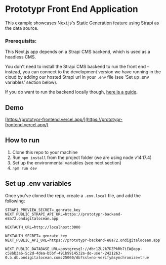 # Prototypr Front End Application

This example showcases Next.js's [Static Generation](https://nextjs.org/docs/basic-features/pages) feature using [Strapi](https://strapi.io/) as the data source.

### Prerequisits:
This Next.js app depends on a Strapi CMS backend, which is used as a headless CMS.

You don't need to install the Strapi CMS backend to run the front end - instead, you can connect to the development version we have running in the cloud by adding our hosted Strapi url in your `.env` file (see 'Set up .env variables' section below).

If you do want to run the backend locally though, [here is a guide](https://prototypr-gftw.vercel.app/back-end). 

## Demo

[https://prototypr-frontend.vercel.app/](https://prototypr-frontend.vercel.app/)


## How to run

1. Clone this repo to your machine
2. Run `npm install` from the project folder (we are using node v14.17.4)
3. Set up the environmental variables (see nect section)
4. `npm run dev` 


## Set up .env variables

Once you've cloned the repo, create a `.env.local` file, and add the following:

```code
STRAPI_PREVIEW_SECRET=_genrate_key
NEXT_PUBLIC_STRAPI_API_URL=https://prototypr-backend-e8a72.ondigitalocean.app

NEXTAUTH_URL=http://localhost:3000

NEXTAUTH_SECRET=_genrate_key
NEXT_PUBLIC_API_URL=https://prototypr-backend-e8a72.ondigitalocean.app

NEXT_PUBLIC_DATABASE_URL=postgresql://db:1ZU2k7DZPkRb7iEW@app-c58bb3a6-5c2d-4dea-b5bf-491b9914532a-do-user-2421263-0.b.db.ondigitalocean.com:25060/db?ssl=no-verify&synchronize=true
```